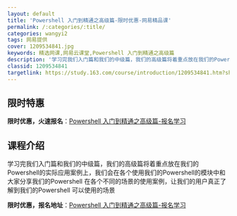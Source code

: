 ```yaml
---
layout: default
title: 'Powershell 入门到精通之高级篇-限时优惠-网易精品课'
permalink: /:categories/:title/
categories: wangyi2
tags: 网易提供
cover: 1209534841.jpg
keywords: 精选网课,网易云课堂,Powershell 入门到精通之高级篇
description: '学习完我们入门篇和我们的中级篇，我们的高级篇将着重点放在我们的Powershell的实际应用案例上，我们会在各个使用我们'
classid: 1209534841
targetlink: https://study.163.com/course/introduction/1209534841.htm?share=1&shareId=1025206652&utm_campaign=share&utm_medium=iphoneShare&utm_source=&utm_u=1025206652
---
```


## 限时特惠

**限时优惠，火速报名**：[Powershell 入门到精通之高级篇-报名学习](https://study.163.com/course/introduction/1209534841.htm?share=1&shareId=1025206652&utm_campaign=share&utm_medium=iphoneShare&utm_source=&utm_u=1025206652)

## 课程介绍

学习完我们入门篇和我们的中级篇，我们的高级篇将着重点放在我们的Powershell的实际应用案例上，我们会在各个使用我们的Powershell的模块中和大家分享我们的Powershell 在各个不同的场景的使用案例，让我们的用户真正了解到我们的Powershell 可以使用的场景

**限时优惠，报名地址**：[Powershell 入门到精通之高级篇-报名学习](https://study.163.com/course/introduction/1209534841.htm?share=1&shareId=1025206652&utm_campaign=share&utm_medium=iphoneShare&utm_source=&utm_u=1025206652)

